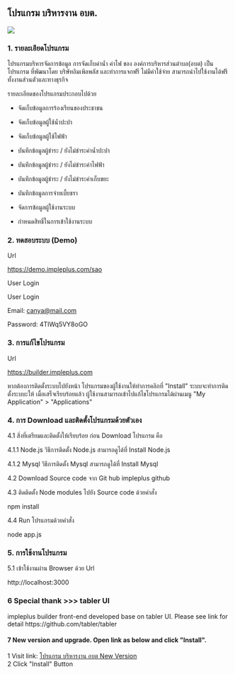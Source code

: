 <h2>โปรแกรม บริหารงาน อบต.</h2>

<img src="https://impleplus.com/static/builder/sao.png">

<h3>1. รายละเอียดโปรแกรม</h3>

โปรแกรมบริหารจัดการข้อมูล การจัดเก็บค่าน้ำ ค่าไฟ ของ องค์การบริหารส่วนตำบล(อบต) เป็นโปรแกรม ที่พัฒนาโดย บริษัทอิมเพิลพลัส และทำการแจกฟรี ไม่มีค่าใช้จ่าย สามารถนำไปใช้งานได้ฟรี ทั้งงานส่วนตัวและทางธุรกิจ

รายละเอียดของโปรแกรมประกอบไปด้วย

- จัดเก็บข้อมูลการร้องเรียนของประชาชน

- จัดเก็บข้อมูลผู้ใช้น้ำปะปา

- จัดเก็บข้อมูลผู้ใช้ไฟฟ้า

- บันทึกข้อมูลผู้ชำระ / ยังไม่ชำระค่าน้ำปะปา

- บันทึกข้อมูลผู้ชำระ / ยังไม่ชำระค่าไฟฟ้า

- บันทึกข้อมูลผู้ชำระ / ยังไม่ชำระค่าเก็บขยะ

- บันทึกข้อมูลการจ่ายเบี้ยชรา

- จัดการข้อมูลผู้ใช้งานระบบ

- กำหนดสิทธิ์ในการเข้าใช้งานระบบ

<h3>2. ทดสอบระบบ (Demo)</h3>

Url

https://demo.impleplus.com/sao

User Login

User Login

Email: canya@mail.com

Password: 4TlWq5VY8oGO


<h3>3. การแก้ไขโปรแกรม</h3>

Url

https://builder.impleplus.com

หากต้องการติดตั้งระบบไปยังหน้า โปรแกรมของผู้ใช้งานให้ทำการคลิกที่ "Install" ระบบจะทำการติดตั้งระบบะให้ เมื่อเสร็จเรียบร้อยแล้ว ผู้ใช้งานสามารถเข้าไปแก้ไขโปรแกรมได้ผ่านเมนู "My Application" > "Applications"

<h3>4. การ Download และติดตั้งโปรแกรมด้วยตัวเอง</h3>

4.1 สิ่งที่เตรียมและติดตั้งให้เรียบร้อย ก่อน Download โปรแกรม คือ

4.1.1 Node.js วิธีการติดตั้ง Node.js สามารถดูได้ที่ Install Node.js

4.1.2 Mysql วิธีการติดตั้ง Mysql สามารถดูได้ที่ Install Mysql

4.2 Download Source code จาก Git hub impleplus github

4.3 ติดติดตั้ง Node modules ไปยัง Source code ด้วยคำสั่ง

npm install

4.4 Run โปรแกรมด้วยคำสั่ง

node app.js

<h3>5. การใช้งานโปรแกรม</h3>

5.1 เข้าใช้งานผ่าน Browser ด้วย Url

http://localhost:3000

<h3>6 Special thank >>> tabler UI</h3>
impleplus builder front-end developed base on tabler UI. Please see link for detail 
https://github.com/tabler/tabler

<h4>7 New version and upgrade. Open link as below and click "Install".</h4>
 1 Visit link: <a href="https://builder.impleplus.com/installapp" target="_blank">โปรแกรม บริหารงาน อบต New Version</a> <br/>
 2 Click "Install" Button
 
